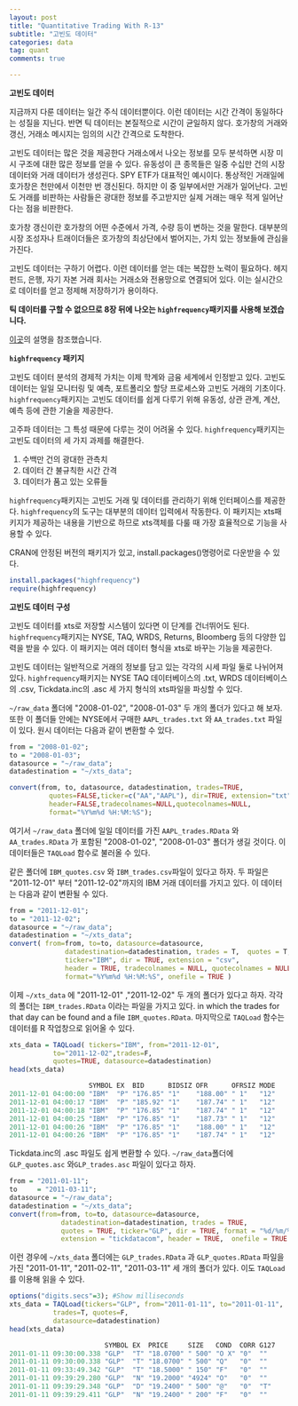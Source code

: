 ```yaml
---
layout: post
title: "Quantitative Trading With R-13"
subtitle: "고빈도 데이터"
categories: data
tag: quant
comments: true

---
```


**고빈도 데이터**

지금까지 다룬 데이터는 일간 주식 데이터뿐이다. 이런 데이터는 시간 간격이 동일하다는 성질을 지닌다. 반면 틱 데이터는 본질적으로 시간이 균일하지 않다. 호가창의 거래와 갱신, 거래소 메시지는 임의의 시간 간격으로 도착한다.

고빈도 데이터는 많은 것을 제공한다 거래소에서 나오는 정보를 모두 분석하면 시장 미시 구조에 대한 많은 정보를 얻을 수 있다. 유동성이 큰 종목들은 일중 수십만 건의 시장 데이터와 거래 데이터가 생성괸다. SPY ETF가 대표적인 예시이다. 통상적인 거래일에 호가창은 천만에서 이천만 번 갱신된다. 하지만 이 중 일부에서만 거래가 일어난다. 고빈도 거래를 비판하는 사람들은 광대한 정보를 주고받지만 실제 거래는 매우 적게 일어난다는 점을 비판한다.

호가창 갱신이란 호가창의 어떤 수준에서 가격, 수량 등이 변하는 것을 말한다. 대부분의 시장 조성자나 트래이더들은 호가창의 최상단에서 벌어지는, 가치 있는 정보들에 관심을 가진다.

고빈도 데이터는 구하기 어렵다. 이런 데이터를 얻는 데는 복잡한 노력이 필요하다. 헤지펀드, 은행, 자기 자본 거래 회사는 거래소와 전용망으로 연결되어 있다. 이는 실시간으로 데이터를 얻고 정제해 저장하기가 용이하다.



**틱 데이터를 구할 수 없으므로 8장 뒤에 나오는 ```highfrequency```패키지를 사용해 보겠습니다.**

[이곳](http://highfrequency.herokuapp.com/)의 설명을 참조했습니다.



**```highfrequency``` 패키지**

고빈도 데이터 분석의 경제적 가치는 이제 학계와 금융 세계에서 인정받고 있다. 고빈도 데이터는 일일 모니터링 및 예측, 포트폴리오 할당 프로세스와 고빈도 거래의 기초이다. ```highfrequency```패키지는 고빈도 데이터를 쉽게 다루기 위해 유동성, 상관 관계, 계산, 예측 등에 관한 기술을 제공한다.

고주파 데이터는 그 특성 때문에 다루는 것이 어려울 수 있다. ```highfrequency```패키지는 고빈도 데이터의 세 가지 과제를 해결한다.

1. 수백만 건의 광대한 관측치
2. 데이터 간 불규칙한 시간 간격
3. 데이터가 품고 있는 오류들

```highfrequency```패키지는 고빈도 거래 및 데이터를 관리하기 위해 인터페이스를 제공한다. ```highfrequency```의 도구는 대부분의 데이터 입력에서 작동한다. 이 패키지는 xts패키지가 제공하는 내용을 기반으로 하므로 xts객체를 다룰 때 가장 효율적으로 기능을 사용할 수 있다.

CRAN에 안정된 버전의 패키지가 있고, install.packages()명령어로 다운받을 수 있다.

```R
install.packages("highfrequency")
require(highfrequency)
```



**고빈도 데이터 구성**

고빈도 데이터를 xts로 저장할 시스템이 있다면 이 단계를 건너뛰어도 된다. ```highfrequency```패키지는 NYSE, TAQ, WRDS, Returns, Bloomberg 등의 다양한 입력을 받을 수 있다. 이 패키지는 여러 데이터 형식을 xts로 바꾸는 기능을 제공한다.

고빈도 데이터는 일반적으로 거래의 정보를 담고 있는 각각의 시세 파일 둘로 나뉘어져 있다. ```highfrequency```패키지는 NYSE TAQ 데이터베이스의 .txt, WRDS 데이터베이스의 .csv, Tickdata.inc의 .asc 세 가지 형식의 xts파일을 파싱할 수 있다.

```~/raw_data``` 폴더에 "2008-01-02", "2008-01-03" 두 개의 폴더가 있다고 해 보자. 또한 이 폴더들 안에는 NYSE에서 구매한 ```AAPL_trades.txt``` 와 ```AA_trades.txt``` 파일이 있다. 원시 데이터는 다음과 같이 변환할 수 있다.

```R
from = "2008-01-02";
to = "2008-01-03";
datasource = "~/raw_data";
datadestination = "~/xts_data";

convert(from, to, datasource, datadestination, trades=TRUE,
          quotes=FALSE,ticker=c("AA","AAPL"), dir=TRUE, extension="txt",
          header=FALSE,tradecolnames=NULL,quotecolnames=NULL,
          format="%Y%m%d %H:%M:%S");
```

여기서 ```~/raw_data``` 폴더에 일일 데이터를 가진 ```AAPL_trades.RData``` 와 ```AA_trades.RData``` 가 포함된 "2008-01-02", "2008-01-03" 폴더가 생길 것이다. 이 데이터들은 ```TAQLoad``` 함수로 불러올 수 있다. 

같은 폴더에 `IBM_quotes.csv` 와 `IBM_trades.csv`파일이 있다고 하자. 두 파일은 "2011-12-01" 부터 "2011-12-02"까지의 IBM 거래 데이터를 가지고 있다. 이 데이터는 다음과 같이 변환될 수 있다.

```R
from = "2011-12-01"; 
to = "2011-12-02"; 
datasource = "~/raw_data";
datadestination = "~/xts_data";
convert( from=from, to=to, datasource=datasource, 
              datadestination=datadestination, trades = T,  quotes = T, 
              ticker="IBM", dir = TRUE, extension = "csv", 
              header = TRUE, tradecolnames = NULL, quotecolnames = NULL, 
              format="%Y%m%d %H:%M:%S", onefile = TRUE )
```

이제 `~/xts_data` 에 "2011-12-01" ,"2011-12-02" 두 개의 폴더가 있다고 하자. 각각의 폴더는  `IBM_trades.RData` 이라는 파일을 가지고 있다. in which the trades for that day can be found and a file `IBM_quotes.RData`. 마지막으로 `TAQLoad` 함수는 데이터를 R 작업창으로 읽어올 수 있다.

```R
xts_data = TAQLoad( tickers="IBM", from="2011-12-01",
           to="2011-12-02",trades=F,
           quotes=TRUE, datasource=datadestination)
head(xts_data)

                    SYMBOL EX  BID      BIDSIZ OFR      OFRSIZ MODE
2011-12-01 04:00:00 "IBM"  "P" "176.85" "1"    "188.00" " 1"   "12"
2011-12-01 04:00:17 "IBM"  "P" "185.92" "1"    "187.74" " 1"   "12"
2011-12-01 04:00:18 "IBM"  "P" "176.85" "1"    "187.74" " 1"   "12"
2011-12-01 04:00:25 "IBM"  "P" "176.85" "1"    "187.73" " 1"   "12"
2011-12-01 04:00:26 "IBM"  "P" "176.85" "1"    "188.00" " 1"   "12"
2011-12-01 04:00:26 "IBM"  "P" "176.85" "1"    "187.74" " 1"   "12"
```

Tickdata.inc의 .asc 파일도 쉽게 변환할 수 있다. `~/raw_data`폴더에 `GLP_quotes.asc` 와`GLP_trades.asc` 파일이 있다고 하자.

```R
from = "2011-01-11"; 
to     = "2011-03-11"; 
datasource = "~/raw_data"; 
datadestination = "~/xts_data";
convert(from=from, to=to, datasource=datasource, 
             datadestination=datadestination, trades = TRUE, 
             quotes = TRUE, ticker="GLP", dir = TRUE, format = "%d/%m/%Y %H:%M:%OS",
             extension = "tickdatacom", header = TRUE,  onefile = TRUE );
```

이런 경우에 `~/xts_data` 폴더에는 `GLP_trades.RData` 과 `GLP_quotes.RData` 파일을 가진 "2011-01-11", "2011-02-11", "2011-03-11" 세 개의 폴더가 있다. 이도 ```TAQLoad``` 를 이용해 읽을 수 있다.

```R
options("digits.secs"=3); #Show milliseconds
xts_data = TAQLoad(tickers="GLP", from="2011-01-11", to="2011-01-11",
           trades=T, quotes=F, 
           datasource=datadestination)
head(xts_data)

                        SYMBOL EX  PRICE     SIZE   COND  CORR G127
2011-01-11 09:30:00.338 "GLP"  "T" "18.0700" " 500" "O X" "0"  ""  
2011-01-11 09:30:00.338 "GLP"  "T" "18.0700" " 500" "Q"   "0"  ""  
2011-01-11 09:33:49.342 "GLP"  "T" "18.5000" " 150" "F"   "0"  ""  
2011-01-11 09:39:29.280 "GLP"  "N" "19.2000" "4924" "O"   "0"  ""  
2011-01-11 09:39:29.348 "GLP"  "D" "19.2400" " 500" "@"   "0"  "T" 
2011-01-11 09:39:29.411 "GLP"  "N" "19.2400" " 200" "F"   "0"  "" 
```

